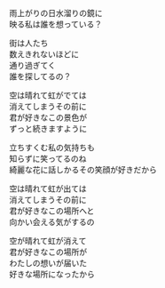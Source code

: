 雨上がりの日水溜りの鏡に  
映る私は誰を想っている？  
  
街は人たち  
数えきれないほどに  
通り過ぎてく  
誰を探してるの？  
  
空は晴れて虹がでては  
消えてしまうその前に  
君が好きなこの景色が  
ずっと続きますように  
  
立ちすくむ私の気持ちも  
知らずに笑ってるのね  
綺麗な花に話しかるその笑顔が好きだから  
  
空は晴れて虹が出ては  
消えてしまうその前に  
君が好きなこの場所へと  
向かい会える気がするの  
  
空が晴れて虹が消えて  
君が好きなこの場所が  
わたしの想いが届いた  
好きな場所になったから  
